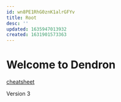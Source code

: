 ```yaml
---
id: wn8PE1RhG0znK1alrGFYv
title: Root
desc: ''
updated: 1635947013932
created: 1631901573363
---
```

# Welcome to Dendron

[cheatsheet](./assets/docs/cheatsheet.pdf)


Version 3
